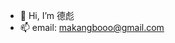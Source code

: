 - 👋 Hi, I’m 德彪
- 📫 email: makangbooo@gmail.com

<!---
makangbooo/makangbooo is a ✨ special ✨ repository because its `README.md` (this file) appears on your GitHub profile.
You can click the Preview link to take a look at your changes.
--->
